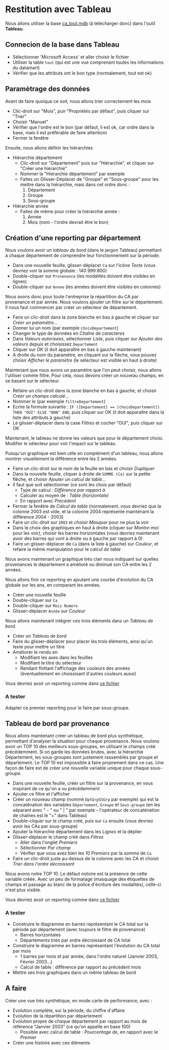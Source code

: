 # Restitution avec Tableau

Nous allons utiliser la base [ca_tout.mdb](ca_tout.mdb) (à télécharger donc) dans l'outil **Tableau**.

## Connecion de la base dans Tableau

- Sélectionner 'Microsoft Access' et aller choisir le fichier
- Utiliser la table `tout` (qui est une vue comprenant toutes les informations du datamart)
- Vérifier que les attributs ont le bon type (normalement, tout est ok)

## Paramètrage des données

Avant de faire quoique ce soit, nous allons trier correctement les mois 

- Clic-droit sur "Mois", puir "Propriétés par défaut", puis cliquer sur "Trier"
- Choisir "Manuel"
- Vérifier que l'ordre est le bon (par défaut, il est ok, car ordre dans la base, mais il est préférable de faire attention)
- Fermer la fenêtre


Ensuite, nous allons définir les hiérarchies 

- Hiérarchie département
    - Clic-droit sur "Département" puis sur "Hiérarchie", et cliquer sur "Créer une hiérarchie"
    - Nommer la "Hiérarchie département" par exemple
    - Faites un Glisser-Déplacer de "Groupe" et "Sous-groupe" pour les mettre dans la hiérarchie, mais dans cet ordre donc :
        1. Département
        2. Groupe
        3. Sous-groupe
- Hiérarchie année
    - Faites de même pour créer la hiérarchie année :
        1. Année
        2. Mois (nom - l'ordre devrait être le bon)
            
## Création d'une reporting par département

Nous voulons avoir un *tableau de bord* (dans le jargon Tableau) permettant à chaque département de comprendre leur fonctionnement sur la période.

- Dans une nouvelle feuille, glisser-déplacer `Ca` sur l'icône *Texte* (vous devriez voir la somme globale : 140 999 800)
- Double-cliquer sur `Provenance` (les modalités doivent être visibles en lignes)
- Double-cliquer sur `Annee` (les années doivent être visibles en colonnes)

Nous avons donc pour toute l'entreprise la répartition du CA par provenance et par année. Nous voulons ajouter un filtre sur le département. Il nous faut commencer par créer un sélecteur de département.

- Faire un clic-droit dans la zone blanche en bas à gauche et cliquer sur *Créer un paramètre...*
- Donner lui un nom (par exemple `choixDepartement`)
- Changer le type de données en *Chaîne de caractères*
- Dans *Valeurs autorisées*, sélectionner *Liste*, puis cliquer sur *Ajouter des valeurs depuis* et choisissez `Departement`
- Cliquer sur *OK* (il doit apparaître en bas à gauche maintenant)
- A droite du nom du paramètre, en cliquant sur la flèche, vous pouvez choisir *Afficher le paramètre* (le sélecteur est visible en haut à droite)

Maintenant que nous avons un paramètre que l'on peut choisir, nous allons l'utiliser comme filtre. Pour cela, nous devons créer un nouveau champs, en se basant sur le sélecteur.

- Refaire un clic-droit dans la zone blanche en bas à gauche, et choisir *Créer un champs calculé...*
- Nommer le (par exemple `filtreDepartement`)
- Ecrire la formule suivante : `IF ([Departement] == [choixDepartement]) THEN "OUI" ELSE "NON" END`, puis cliquer sur OK (il doit apparaître dans la liste des attributs à gauche)
- Le glisser-déplacer dans la case *Filtres* et cocher "OUI", puis cliquer sur OK

Maintenant, le tableau ne donne les valeurs que pour le département choisi. Modifier le sélecteur pour voir l'impact sur le tableau.

Puisqu'un graphique est bien utile en complément d'un tableau, nous allons montrer visuellement la différence entre les 2 années.

- Faire un clic-droit sur le nom de la feuille en bas et choisir *Dupliquer*
- Dans la nouvelle feuille, cliquer à droite de `SOMME (Ca)` sur la petite flêche, et choisir *Ajouter un calcul de table...*
- Il faut que soit sélectionner (ce sont les choix par défaut)
    - Type de calcul : *Différence par rapport à*
    - Calculer au moyen de : *Table (horizontale)*
    - En rapport avec *Précédent*
- Fermer la fenêtre de *Calcul de table* (normalement, vous devriez que la colonne 2003 est vide, et la colonne 2004 représente maintenant la différence 2004 - 2003)
- Faire un clic-droit sur `2003` et choisir *Masquer* pour ne plus la voir
- Dans le choix des graphiques en haut à droite (cliquer sur *Montre-moi* pour les voir), choisir les barres horizontales (vous devriez maintenant avoir des barres qui vont à droite ou à gauche par rapport à 0)
- Faire un glisser-déplacer de `Ca` (dans la liste à gauche) sur *Couleur*, et refaire la même manipulation pour le *calcul de table*

Nous avons maintenant un graphique très clair nous indiquant sur quelles provenances le département a amélioré ou diminué son CA entre les 2 années.

Nous allons finir ce reporting en ajoutant une courbe d'évolution du CA globale sur les ans, en comparant les années.

- Créer une nouvelle feuille
- Double-cliquer sur `Ca`
- Double-cliquer sur `Mois Numero`
- Glisser-déplacer `Année` sur *Couleur*

Nous allons maintenant intégrer ces trois éléments dans un *Tableau de bord*. 

- Créer un *Tableau de bord*
- Faire du glisser-déplacer pour placer les trois éléments, ainsi qu'un texte pour mettre un titre
- Améliorer le rendu en
    - Modifiant les axes dans les feuilles
    - Modifiant le titre du sélecteur
    - Rendant flottant l'affichage des couleurs des années (éventuellement en choissisant d'autres couleurs aussi)

Vous devriez avoir un reporting comme dans [ce fichier](ca-reporting.twbx)

### A tester

Adapter ce premier reporting pour le faire par sous-groupe.

## Tableau de bord par provenance

Nous allons maintenant créer un tableau de bord plus synthétique, permettant d'analyser la situation pour chaque provenance. Nous voulons avoir un TOP 10 des meilleurs sous-groupes, en utilisant le champs créé précédemment. Si on garde les données brutes, avec la hiérarchie Département, les sous-groupes sont justement rassemblés par groupe et département. Le TOP 10 est impossible à faire proprement dans ce cas. Une façon de faire est de créer une nouvelle variable unique pour chaque sous-groupe.

- Dans une nouvelle feuille, créer un filtre sur la provenance, en vous inspirant de ce qu'on a vu précédemment
- Ajouter ce filtre et l'afficher
- Créer un nouveau champ (nommé `DptGrpSSGrp` par exemple) qui est la concaténation des variables `Département`, `Groupe` et `Sous-groupe` (en les séparant avec " - " ou " | " par exemple - l'opérateur de concaténation de chaînes est le "+" dans Tableau)
- Double-cliquer sur le champ créé, puis sur `Ca` ensuite (vous devriez avoir les CAs par sous-groupe)
- Ajouter la hiérarchie département dans les *Lignes* et la déplier
- Glisser-déplacer le champ créé dans *Filtres*
    - Aller dans l'onglet *Premiers*
    - Sélectionner *Par champ*
    - Vérifier que vous avez bien les *10* *Premiers* par la *somme* de `Ca`
- Faire un clic-droit juste au-dessus de la colonne avec les CA et choisir *Trier dans l'ordre décroissant*

Nous avons notre TOP 10. Le défaut notoire est la présence de cette variable créée. Avec un peu de formatage (masquage des étiquettes de champs et passage au blanc de la police d'écriture des modalités), celle-ci n'est plus visible.

Vous devriez avoir un reporting comme dans [ce fichier](ca-tdb.twbx)

### A tester

- Construire le diagramme en barres représentant le CA total sur la période par département (avec toujours le filtre de provenance)
    - Barres horizontales
    - Départements triés par ordre décroissant de CA total
- Construire le diagramme en barres représentant l'évolution du CA total par mois
    - 1 barres par mois et par année, dans l'ordre naturel (Janvier 2003, Février 2003...)
    - Calcul de table : différence par rapport au précédent mois
- Mettre ses trois graphiques dans un même tableau de bord

## A faire

Créer une vue très synthétique, en mode carte de performance, avec :

- Evolution complète, sur la période, du chiffre d'affaire
- Evolution de la répartition par département 
- Evolution propre de chaque département par rapport au mois de référence "Janvier 2003" (ce qu'on appelle en base 100)
    - Possible avec calcul de table : *Pourcentage de*, en rapport avec le *Premier*
- Créer une *histoire* avec ces éléments
    



